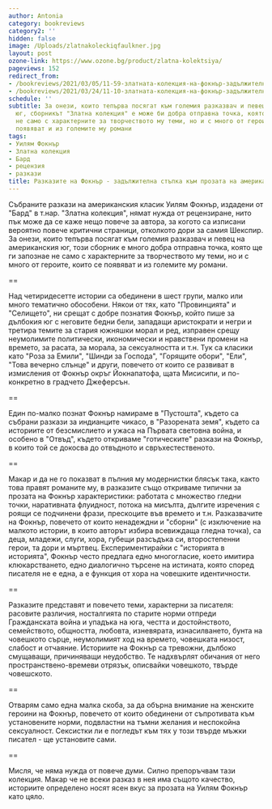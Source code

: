 ```yaml
---
author: Antonia
category: bookreviews
category2: ''
hidden: false
image: /Uploads/zlatnakoleckiqfaulkner.jpg
layout: post
ozone-link: https://www.ozone.bg/product/zlatna-kolektsiya/
pageviews: 152
redirect_from:
- /bookreviews/2021/03/05/11-59-златната-колекция-на-фокнър-задължителна-стъпка-към-прозата-на-американския-класик
- /bookreviews/2021/03/24/11-10-златната-колекция-на-фокнър-задължителна-стъпка-към-прозата-на-американския-класик
schedule: ''
subtitle: За онези, които тепърва посягат към големия разказвач и певец на американския
  юг, сборникът "Златна колекция" е може би добра отправна точка, която ще ги запознае
  не само с характерните за творчеството му теми, но и с много от героите, които се
  появяват и из големите му романи
tags:
- Уилям Фокнър
- Златна колекция
- Бард
- рецензия
- разкази
title: Разказите на Фокнър - задължителна стъпка към прозата на американския класик
---
```


Събраните разкази на американския класик Уилям Фокнър, издадени от "Бард" в т.нар. "Златна колекция", нямат нужда от рецензиране, нито пък може да се каже нещо повече за автора, за когото са изписани вероятно повече критични страници, отколкото дори за самия Шекспир. За онези, които тепърва посягат към големия разказвач и певец на американския юг, този сборник е много добра отправна точка, която ще ги запознае не само с характерните за творчеството му теми, но и с много от героите, които се появяват и из големите му романи. 

\==

Над четиридесетте истории са обединени в шест групи, малко или много тематично обособени. Някои от тях, като "Провинцията" и "Селището", ни срещат с добре познатия Фокнър, който пише за дълбокия юг с неговите бедни бели, западащи аристократи и негри и третира темите за стария южняшки морал и ред, изправен срещу неумолимите политически, икономически и нравствени промени на времето, за расата, за морала, за сексуалността и т.н. Тук са класики като "Роза за Емили", "Шинди за Господа", "Горящите обори", "Ели", "Това вечерно слънце" и други, повечето от които се развиват в измисления от Фокнър окръг Йокнапатофа, щата Мисисипи, и по-конкретно в градчето Джеферсън.

\==

Един по-малко познат Фокнър намираме в "Пустошта", където са събрани разкази за индианците чикасо, в "Разорената земя", където са историите от безсмислието и ужаса на Първата световна война, и особено в "Отвъд", където откриваме "готическите" разкази на Фокнър, в които той се докосва до отвъдното и свръхестественото. 

\==

Макар и да не го показват в пълния му модернистки блясък така, както това правят романите му, в разказите също откриваме типични за прозата на Фокнър характеристики: работата с множество гледни точки, наративната флуидност, потока на мисълта, дългите изречения с роящи се подчинени фрази, прескоците във времето и т.н. Разказвачите на Фокнър, повечето от които ненадеждни и "сборни" (с изключение на малкото истории, в които авторът избира всевиждаща гледна точка), са деца, младежи, слуги, хора, губещи разсъдъка си, второстепенни герои, та дори и мъртвец. Експериментирайки с "историята в историята", Фокнър често предлага едно многогласие, което имитира клюкарстването, едно диалогично търсене на истината, която според писателя не е една, а е функция от хора на човешките идентичности.

\==

Разказите представят и повечето теми, характерни за писателя: расовите различия, носталгията по старите норми отпреди Гражданската война и упадъка на юга, честта и достойнството, семейството, общността, любовта, изневярата, изнасилването, бунта на човешкото сърце, неумолимият ход на времето, човешката низост, слабост и отчаяние. Историите на Фокнър са тревожни, дълбоко смущаващи, причиняващи неудобство. Те надхвърлят обичания от него пространствено-времеви отрязък, описвайки човешкото, твърде човешското.  

\==

Отварям само една малка скоба, за да обърна внимание на женските героини на Фокнър, повечето от които обединени от съпротивата към установените норми, подвластни на тъмни желания и неспокойна сексуалност. Сексистки ли е погледът към тях у този твърде мъжки писател - ще установите сами. 

\==

Мисля, че няма нужда от повече думи. Силно препоръчвам тази колекция. Макар че не всеки разказ в нея има същото качество, историите определено носят ясен вкус за прозата на Уилям Фокнър като цяло.